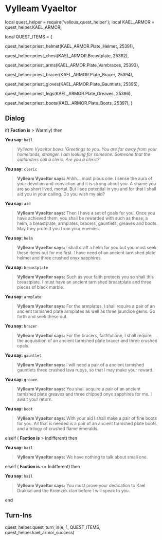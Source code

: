 # Vylleam Vyaeltor


local quest_helper = require('velious_quest_helper');
local KAEL_ARMOR = quest_helper.KAEL_ARMOR;

local QUEST_ITEMS = {

quest_helper:priest_helmet(KAEL_ARMOR.Plate_Helmet, 25391), 

quest_helper:priest_chest(KAEL_ARMOR.Breastplate, 25392), 

quest_helper:priest_arms(KAEL_ARMOR.Plate_Vambraces, 25393), 

quest_helper:priest_bracer(KAEL_ARMOR.Plate_Bracer, 25394), 

quest_helper:priest_gloves(KAEL_ARMOR.Plate_Gauntlets, 25395), 

quest_helper:priest_legs(KAEL_ARMOR.Plate_Greaves, 25396), 

quest_helper:priest_boots(KAEL_ARMOR.Plate_Boots, 25397), 
}

## Dialog

if( **Faction is** > Warmly) then 


**You say:** `hail`




>*Vylleam Vyaeltor bows 'Greetings to you. You are far away from your homelands, stranger. I am looking for someone. Someone that the outlanders call a cleric. Are you a cleric?'*


**You say:** `cleric`




>**Vylleam Vyaeltor says:** Ahhh... most pious one. I sense the aura of your devotion and conviction and it is strong about you. A shame you are so short lived, mortal. But I see potential in you and for that I shall aid you in your calling. Do you wish my aid?


**You say:** `aid`




>**Vylleam Vyaeltor says:** Then I have a set of goals for you. Once you have achieved them, you shall be rewarded with such as these; a helm, a breastplate, armplates, bracers, gauntlets, greaves and boots. May they protect you from your enemies.


**You say:** `helm`




>**Vylleam Vyaeltor says:** I shall craft a helm for you but you must seek these items out for me first. I have need of an ancient tarnished plate helmet and three crushed onyx sapphires.


**You say:** `breastplate`




>**Vylleam Vyaeltor says:** Such as your faith protects you so shall this breastplate. I must have an ancient tarnished breastplate and three pieces of black marble.


**You say:** `armplate`




>**Vylleam Vyaeltor says:** For the armplates, I shall require a pair of an ancient tarnished plate armplates as well as three jaundice gems. Go forth and seek these out.


**You say:** `bracer`




>**Vylleam Vyaeltor says:** For the bracers, faithful one, I shall require the acquisition of an ancient tarnished plate bracer and three crushed opals.


**You say:** `gauntlet`




>**Vylleam Vyaeltor says:** I will need a pair of a ancient tarnished gauntlets three crushed lava rubys, so that I may make your reward.


**You say:** `greave`




>**Vylleam Vyaeltor says:** You shall acquire a pair of an ancient tarnished plate greaves and three chipped onyx sapphires for me. I await your return.


**You say:** `boot`




>**Vylleam Vyaeltor says:** With your aid I shall make a pair of fine boots for you. All that is needed is a pair of an ancient tarnished plate boots and a trilogy of crushed flame emeralds.


elseif ( **Faction is** > Indifferent) then 


**You say:** `hail`




>**Vylleam Vyaeltor says:** We have nothing to talk about small one.


elseif ( **Faction is** <= Indifferent) then


**You say:** `hail`




>**Vylleam Vyaeltor says:** You must prove your dedication to Kael Drakkal and the Kromzek clan before I will speak to you.

end

## Turn-Ins

quest_helper:quest_turn_in(e, 1, QUEST_ITEMS, quest_helper.kael_armor_success) 